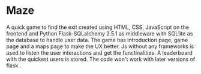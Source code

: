 # Maze
A quick game to find the exit created using HTML, CSS, JavaScript on the frontend and Python Flask-SQLalchemy 2.5.1 as middleware with SQLlite as the database to handle user data. The game has introduction page, game page and a maps page to make the UX better. Js without any frameworks is used to listen the user interactions and get the functinalities. A leaderboard with the quickest users is stored. The code won't work with later versions of flask .
